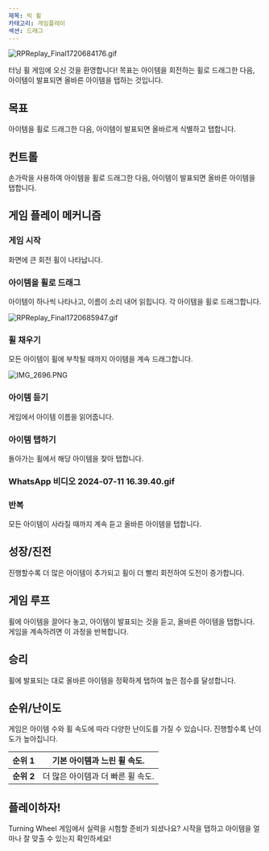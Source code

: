```yaml
---
제목: 빅 휠
카테고리: 게임플레이
섹션: 드래그
---
```

![RPReplay_Final1720684176.gif](https://help.Studycat.com/hc/article_attachments/34931476777625)

터닝 휠 게임에 오신 것을 환영합니다! 목표는 아이템을 회전하는 휠로 드래그한 다음, 아이템이 발표되면 올바른 아이템을 탭하는 것입니다.

## 목표

아이템을 휠로 드래그한 다음, 아이템이 발표되면 올바르게 식별하고 탭합니다.

## 컨트롤

손가락을 사용하여 아이템을 휠로 드래그한 다음, 아이템이 발표되면 올바른 아이템을 탭합니다.

## 게임 플레이 메커니즘

### 게임 시작

화면에 큰 회전 휠이 나타납니다.

### 아이템을 휠로 드래그

아이템이 하나씩 나타나고, 이름이 소리 내어 읽힙니다. 각 아이템을 휠로 드래그합니다.

![RPReplay_Final1720685947.gif](https://help.Studycat.com/hc/article_attachments/34932060072217)

### 휠 채우기

모든 아이템이 휠에 부착될 때까지 아이템을 계속 드래그합니다.

![IMG_2696.PNG](https://help.Studycat.com/hc/article_attachments/34825529495577)

### 아이템 듣기

게임에서 아이템 이름을 읽어줍니다.

### 아이템 탭하기

돌아가는 휠에서 해당 아이템을 찾아 탭합니다.

### WhatsApp 비디오 2024-07-11 16.39.40.gif

### 반복

모든 아이템이 사라질 때까지 계속 듣고 올바른 아이템을 탭합니다.

## 성장/진전

진행할수록 더 많은 아이템이 추가되고 휠이 더 빨리 회전하여 도전이 증가합니다.

## 게임 루프

휠에 아이템을 끌어다 놓고, 아이템이 발표되는 것을 듣고, 올바른 아이템을 탭합니다. 게임을 계속하려면 이 과정을 반복합니다.

## 승리

휠에 발표되는 대로 올바른 아이템을 정확하게 탭하여 높은 점수를 달성합니다.

## 순위/난이도

게임은 아이템 수와 휠 속도에 따라 다양한 난이도를 가질 수 있습니다. 진행할수록 난이도가 높아집니다.

| **순위 1** | 기본 아이템과 느린 휠 속도. |
| --- | --- |
| **순위 2** | 더 많은 아이템과 더 빠른 휠 속도. |

## 플레이하자!

Turning Wheel 게임에서 실력을 시험할 준비가 되셨나요? 시작을 탭하고 아이템을 얼마나 잘 맞출 수 있는지 확인하세요!